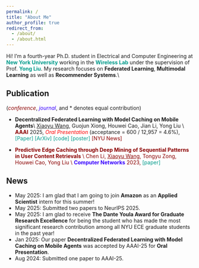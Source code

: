 ```yaml
---
permalink: /
title: "About Me"
author_profile: true
redirect_from: 
  - /about/
  - /about.html
---
```


Hi! I’m a fourth-year Ph.D. student in Electrical and Computer Engineering at <a href="https://engineering.nyu.edu/academics/departments/electrical-and-computer-engineering" style="color: #009B8B; text-decoration: none;">**New York University**</a> working in the <a href="https://wireless.engineering.nyu.edu/" style="color: #009B8B; text-decoration: none;">**Wireless Lab**</a> under the supervision of Prof. <a href="https://wireless.engineering.nyu.edu/yong-liu/" style="color: #009B8B; text-decoration:none">**Yong Liu**</a>. My research focuses on **Federated Learning**, **Multimodal Learning** as well as **Recommender Systems**.\\

<!--<span style="color:darkred">**I am currently seeking a summer 2025 internship. Feel free to reach out if you have any opportunities!**</span>-->

Publication
------
(<span style="color:darkred">*conference*</span>, <span style="color: #3700FF">*journal*</span>, and * denotes equal contribution)
- **Decentralized Federated Learning with Model Caching on Mobile Agents**\\
<u>Xiaoyu Wang</u>, Guojun Xiong, Houwei Cao, Jian Li, Yong Liu \\
<span style="color:darkred">**AAAI**</span> 2025, <span style="color:red">_Oral Presentation_</span> (acceptance = 600 / 12,957 = 4.6%),<a href="https://ojs.aaai.org/index.php/AAAI/article/view/35429" style="color: #009B8B; text-decoration: none;">[Paper]</a>  <a href="https://arxiv.org/abs/2408.14001" style="color: #009B8B; text-decoration: none;">[ArXiv]</a> <a href="https://github.com/ShawnXiaoyuWang/Cached-DFL" style="color: #009B8B; text-decoration: none;">[code]</a>  <a href="/files/Poster_Xiaoyu_Wang_V4.pdf" style="color: #009B8B; text-decoration: none;">[poster]</a>  <a href="https://engineering.nyu.edu/news/self-driving-cars-learn-share-road-knowledge-through-digital-word-mouth" style="color: darkred; text-decoration: none;">[NYU News]

- **Predictive Edge Caching through Deep Mining of Sequential Patterns in User Content Retrievals** \\
Chen Li, <u>Xiaoyu Wang</u>, Tongyu Zong, Houwei Cao, Yong Liu \\
<span style="color: #3700FF">**Computer Networks**</span> 2023, <a href="https://arxiv.org/abs/2210.02657" style="color: #009B8B; text-decoration: none;">[paper]</a>

<!--Preprints
------
- **Decentralized Federated Learning with Model Caching on Mobile Agents** 
<a href="https://arxiv.org/abs/2408.14001" style="color: #009B8B; text-decoration: none;">[paper]</a> \\
<u>Xiaoyu Wang</u>, Guojun Xiong, Houwei Cao, Jian Li, Yong Liu-->

<!--Education
------
**Ph.D.** in Electrical and Computer Engineering\\
<a href="https://engineering.nyu.edu/academics/departments/electrical-and-computer-engineering" style="color: #009B8B; text-decoration: none;">**New York University**</a> | Sep. 2021 - Present\\
Advisor: Prof. <a href="https://wireless.engineering.nyu.edu/yong-liu/" style="color: #009B8B; text-decoration:none">**Yong Liu**</a> 

**B.S.** in Electronic Engineering and Information Science\\
<a href="https://eeis.ustc.edu.cn/main.htm" style="color: #009B8B; text-decoration: none;">**University of Science and Technology of China**</a> | Sep. 2015 - June. 2019

Experience
------
***Research Engineering Intern*** (Remote)\\
<a href="https://www.docomoinnovations.com/" style="color: #009B8B; text-decoration: none;">**DOCOMO Innovations, Inc**</a>. | Oct. 2023 - Dec. 2023\\
Project: **Dynamic Hybrid Vertical Federated Learning**

***Research Engineering Intern*** \\
<a href="https://www.docomoinnovations.com/" style="color: #009B8B; text-decoration: none;">**DOCOMO Innovations, Inc**</a>. | May. 2023 – Aug. 2023\\
Project: **AWS-Sparse Vertical Federated Learning Platform and Hybrid VFL**

***Machine Learning Intern*** \\
<a href="https://data-starcloud.pcl.ac.cn/" style="color: #009B8B; text-decoration: none;">**Peng Cheng Laboratory**</a> | Sep. 2019 - Jan. 2020\\
Project: **Federated Learning Come Across With Label Noise Learning**-->

News
------
- May 2025: I am glad that I am going to join **Amazon** as an **Applied Scientist** intern for this summer!
- May 2025: Submitted two papers to NeurIPS 2025.
- May 2025: I am glad to receive **The Dante Youla Award for Graduate Research Excellence** for being the student who has made the most significant research contribution among all NYU ECE graduate students in the past year!
- Jan 2025: Our paper **Decentralized Federated Learning with Model Caching on Mobile Agents** was accepted by AAAI-25 for **Oral Presentation**.
- Aug 2024: Submitted one paper to AAAI-25.

